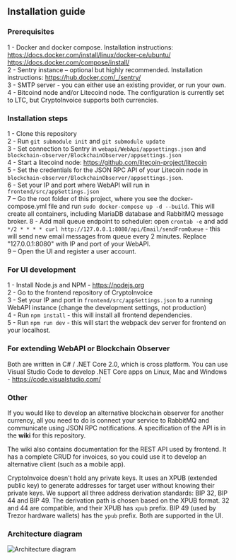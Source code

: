 Installation guide
-----------------

### Prerequisites

1 - Docker and docker compose. Installation instructions:  
https://docs.docker.com/install/linux/docker-ce/ubuntu/  
https://docs.docker.com/compose/install/  
2 - Sentry instance – optional but highly recommended. Installation instructions:
https://hub.docker.com/_/sentry/  
3 - SMTP server - you can either use an existing provider, or run your own.  
4 - Bitcoind node and/or Litecoind node. The configuration is currently set to LTC, but CryptoInvoice supports both currencies.  

### Installation steps

1 - Clone this repository  
2 - Run `git submodule init` and `git submodule update`  
3 - Set connection to Sentry in `webapi/WebApi/appsettings.json` and `blockchain-observer/BlockchainObserver/appsettings.json`  
4 - Start a litecoind node: https://github.com/litecoin-project/litecoin  
5 - Set the credentials for the JSON RPC API of your Litecoin node in `blockchain-observer/BlockchainObserver/appsettings.json`.  
6 - Set your IP and port where WebAPI will run in `frontend/src/appSettings.json`  
7 – Go the root folder of this project, where you see the docker-compose.yml file and run `sudo docker-compose up -d --build`. This will create all containers, including MariaDB database and RabbitMQ message broker.
8 - Add mail queue endpoint to scheduler: open `crontab -e` and add `*/2 * * * * curl http://127.0.0.1:8080/api/Email/sendFromQueue` - this will send new email messages from queue every 2 minutes. Replace "127.0.0.1:8080" with IP and port of your WebAPI.  
9 – Open the UI and register a user account.  

### For UI development

1 - Install Node.js and NPM - https://nodejs.org  
2 - Go to the frontend repository of CryptoInvoice  
3 - Set your IP and port in `frontend/src/appSettings.json` to a running WebAPI instance (change the development settings, not production)  
4 - Run `npm install` - this will install all frontend dependencies.  
5 - Run `npm run dev` - this will start the webpack dev server for frontend on your localhost.  

### For extending WebAPI or Blockchain Observer

Both are written in C# / .NET Core 2.0, which is cross platform. You can use Visual Studio Code to develop .NET Core apps on Linux, Mac and Windows - https://code.visualstudio.com/

### Other

If you would like to develop an alternative blockchain observer for another currency, all you need to do is connect your service to RabbitMQ and communicate using JSON RPC notifications. A specification of the API is in the **wiki** for this repository.

The wiki also contains documentation for the REST API used by frontend. It has a complete CRUD for invoices, so you could use it to develop an alternative client (such as a mobile app).

CryptoInvoice doesn't hold any private keys. It uses an XPUB (extended public key) to generate addresses for target user without knowing their private keys. We support all three address derivation standards: BIP 32, BIP 44 and BIP 49. The derivation path is chosen based on the XPUB format. 32 and 44 are compatible, and their XPUB has `xpub` prefix. BIP 49 (used by Trezor hardware wallets) has the `ypub` prefix. Both are supported in the UI.

### Architecture diagram

![Architecture diagram](https://raw.githubusercontent.com/simplifate/crypto-invoice/master/wiki-assets/cryptoinvoice-architektura-v2.png)
